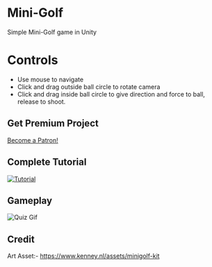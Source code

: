 # Mini-Golf
 Simple Mini-Golf game in Unity

# Controls
* Use mouse to navigate
* Click and drag outside ball circle to rotate camera
* Click and drag inside ball circle to give direction and force to ball, release to shoot.

## Get Premium Project
<a href="https://www.patreon.com/bePatron?u=2787703" data-patreon-widget-type="become-patron-button">Become a Patron!</a>

## Complete Tutorial
[![Tutorial](http://img.youtube.com/vi/dIGJ_ltO1Q0/0.jpg)](http://www.youtube.com/watch?v=dIGJ_ltO1Q0)

## Gameplay
![Quiz Gif](http://i.giphy.com/dZjcXgYpWNnnjdEtiy.gif)

## Credit
Art Asset:- https://www.kenney.nl/assets/minigolf-kit

